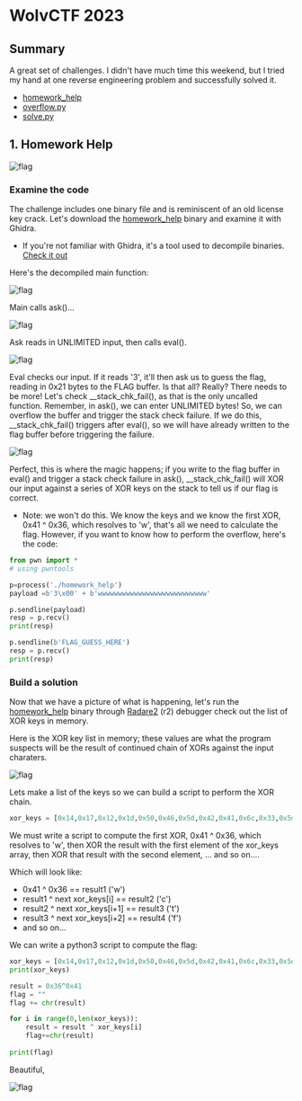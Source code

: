 # WolvCTF 2023

## Summary
A great set of challenges. I didn't have much time this weekend, but I tried my hand at one reverse engineering problem and successfully solved it.

* [homework_help](./homework_help)
* [overflow.py](./overflow.py)
* [solve.py](./solve.py)

## 1. Homework Help

![flag](./hwhelp.png)

### Examine the code

The challenge includes one binary file and is reminiscent of an old license key crack. Let's download the [homework_help](./homework_help) binary and examine it with Ghidra. 

* If you're not familiar with Ghidra, it's a tool used to decompile binaries. [Check it out](https://github.com/NationalSecurityAgency/ghidra)

Here's the decompiled main function:

![flag](./main.png)

Main calls ask()...

![flag](./ask.png)

Ask reads in UNLIMITED input, then calls eval().

![flag](./eval.png)

Eval checks our input. If it reads '3', it'll then ask us to guess the flag, reading in 0x21 bytes to the FLAG buffer. Is that all? Really? There needs to be more! Let's check __stack_chk_fail(), as that is the only uncalled function. Remember, in ask(), we can enter UNLIMITED bytes! So, we can overflow the buffer and trigger the stack check failure. If we do this, __stack_chk_fail() triggers after eval(), so we will have already written to the flag buffer before triggering the failure. 

![flag](./stack_chk2.png)

Perfect, this is where the magic happens; if you write to the flag buffer in eval() and trigger a stack check failure in ask(), __stack_chk_fail() will XOR our input against a series of XOR keys on the stack to tell us if our flag is correct.

* Note: we won't do this. We know the keys and we know the first XOR, 0x41 ^ 0x36, which resolves to 'w', that's all we need to calculate the flag. However, if you want to know how to perform the overflow, here's the code: 

```python
from pwn import *
# using pwntools

p=process('./homework_help')
payload =b'3\x00' + b'wwwwwwwwwwwwwwwwwwwwwwwwwww'

p.sendline(payload)
resp = p.recv() 
print(resp)

p.sendline(b'FLAG_GUESS_HERE')
resp = p.recv() 
print(resp)
```

### Build a solution

Now that we have a picture of what is happening, let's run the [homework_help](./homework_help) binary through [Radare2](https://github.com/radareorg/radare2) (r2) debugger check out the list of XOR keys in memory. 

Here is the XOR key list in memory; these values are what the program suspects will be the result of continued chain of XORs against the input charaters. 
 
![flag](./list.png)

Lets make a list of the keys so we can build a script to perform the XOR chain.

```python
xor_keys = [0x14,0x17,0x12,0x1d,0x50,0x46,0x5d,0x42,0x41,0x6c,0x33,0x5d,0x5a,0x0e,0x3a,0x6a,0x41,0x40,0x57,0x08,0x34,0x3c,0x0b,0x03,0x34,0x28,0x46,0x5f,0x53,0x10,0x50]
```

We must write a script to compute the first XOR, 0x41 ^ 0x36, which resolves to 'w', then XOR the result with the first element of the xor_keys array, then XOR that result with the second element, ... and so on....

Which will look like:
* 0x41 ^ 0x36  == result1 ('w')
* result1 ^ next xor_keys[i] == result2 ('c')
* result2 ^ next xor_keys[i+1] == result3 ('t')
* result3 ^ next xor_keys[i+2] == result4 ('f')
* and so on...

We can write a python3 script to compute the flag:

```python
xor_keys = [0x14,0x17,0x12,0x1d,0x50,0x46,0x5d,0x42,0x41,0x6c,0x33,0x5d,0x5a,0x0e,0x3a,0x6a,0x41,0x40,0x57,0x08,0x34,0x3c,0x0b,0x03,0x34,0x28,0x46,0x5f,0x53,0x10,0x50]
print(xor_keys)

result = 0x36^0x41
flag = ""
flag += chr(result)

for i in range(0,len(xor_keys)):
    result = result ^ xor_keys[i]
    flag+=chr(result)
    
print(flag)
```

Beautiful,

![flag](./solve_output.png)







